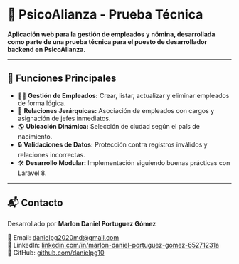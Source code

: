 # 🏢 **PsicoAlianza - Prueba Técnica**  

**Aplicación web para la gestión de empleados y nómina, desarrollada como parte de una prueba técnica para el puesto de desarrollador backend en PsicoAlianza.**  

-----------------------------------------

## 🚀 **Funciones Principales**  

- 🧑‍💼 **Gestión de Empleados:** Crear, listar, actualizar y eliminar empleados de forma lógica.  
- 📌 **Relaciones Jerárquicas:** Asociación de empleados con cargos y asignación de jefes inmediatos.  
- 🌎 **Ubicación Dinámica:** Selección de ciudad según el país de nacimiento.  
- 🔒 **Validaciones de Datos:** Protección contra registros inválidos y relaciones incorrectas.  
- 🛠️ **Desarrollo Modular:** Implementación siguiendo buenas prácticas con Laravel 8.  

-----------------------------------------

## 📬 **Contacto**  

Desarrollado por **Marlon Daniel Portuguez Gómez**  

📧 Email: [danielpg2020md@gmail.com](mailto:danielpg2020md@gmail.com)  
🔗 LinkedIn: [linkedin.com/in/marlon-daniel-portuguez-gomez-65271231a](https://www.linkedin.com/in/marlon-daniel-portuguez-gomez-65271231a/)  
🔗 GitHub: [github.com/danielpg10](https://github.com/danielpg10)
